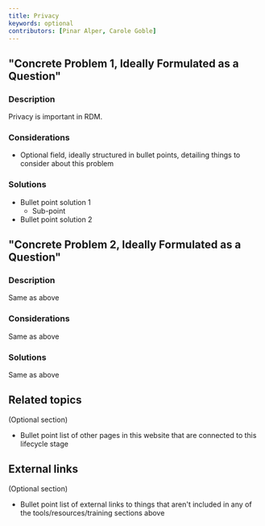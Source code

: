 ```yaml
---
title: Privacy
keywords: optional
contributors: [Pinar Alper, Carole Goble]
---
```


## "Concrete Problem 1, Ideally Formulated as a Question"
 
### Description

Privacy is important in RDM.

### Considerations

* Optional field, ideally structured in bullet points, detailing things to consider about this problem

### Solutions
* Bullet point solution 1
  * Sub-point
* Bullet point solution 2

## "Concrete Problem 2, Ideally Formulated as a Question"
 
### Description 
Same as above

### Considerations
Same as above

### Solutions
Same as above

## Related topics
(Optional section)
* Bullet point list of other pages in this website that are connected to this lifecycle stage

## External links
(Optional section)
* Bullet point list of external links to things that aren't included in any of the tools/resources/training sections above
